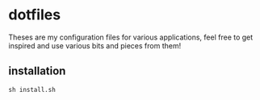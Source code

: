 # dotfiles

Theses are my configuration files for various applications,
feel free to get inspired and use various bits and pieces from them!

## installation

    sh install.sh
